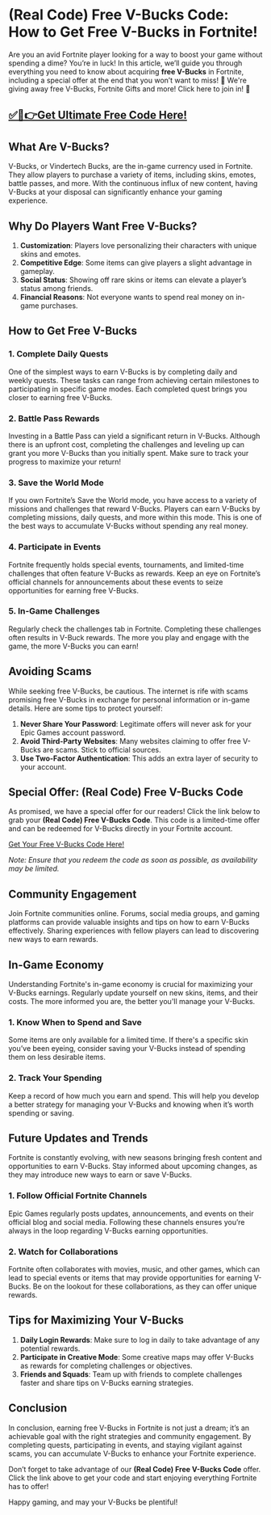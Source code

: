 # (Real Code) Free V-Bucks Code: How to Get Free V-Bucks in Fortnite!

Are you an avid Fortnite player looking for a way to boost your game without spending a dime? You’re in luck! In this article, we’ll guide you through everything you need to know about acquiring **free V-Bucks** in Fortnite, including a special offer at the end that you won’t want to miss! 🎁 We're giving away free V-Bucks, Fortnite Gifts and more! Click here to join in! 🎁

## [✅🔴👉Get Ultimate Free Code Here!](https://mrlyons.online/giftcards/)

## What Are V-Bucks?

V-Bucks, or Vindertech Bucks, are the in-game currency used in Fortnite. They allow players to purchase a variety of items, including skins, emotes, battle passes, and more. With the continuous influx of new content, having V-Bucks at your disposal can significantly enhance your gaming experience.

## Why Do Players Want Free V-Bucks?

1. **Customization**: Players love personalizing their characters with unique skins and emotes.
2. **Competitive Edge**: Some items can give players a slight advantage in gameplay.
3. **Social Status**: Showing off rare skins or items can elevate a player’s status among friends.
4. **Financial Reasons**: Not everyone wants to spend real money on in-game purchases.

## How to Get Free V-Bucks

### 1. **Complete Daily Quests**

One of the simplest ways to earn V-Bucks is by completing daily and weekly quests. These tasks can range from achieving certain milestones to participating in specific game modes. Each completed quest brings you closer to earning free V-Bucks.

### 2. **Battle Pass Rewards**

Investing in a Battle Pass can yield a significant return in V-Bucks. Although there is an upfront cost, completing the challenges and leveling up can grant you more V-Bucks than you initially spent. Make sure to track your progress to maximize your return!

### 3. **Save the World Mode**

If you own Fortnite’s Save the World mode, you have access to a variety of missions and challenges that reward V-Bucks. Players can earn V-Bucks by completing missions, daily quests, and more within this mode. This is one of the best ways to accumulate V-Bucks without spending any real money.

### 4. **Participate in Events**

Fortnite frequently holds special events, tournaments, and limited-time challenges that often feature V-Bucks as rewards. Keep an eye on Fortnite’s official channels for announcements about these events to seize opportunities for earning free V-Bucks.

### 5. **In-Game Challenges**

Regularly check the challenges tab in Fortnite. Completing these challenges often results in V-Buck rewards. The more you play and engage with the game, the more V-Bucks you can earn!

## Avoiding Scams

While seeking free V-Bucks, be cautious. The internet is rife with scams promising free V-Bucks in exchange for personal information or in-game details. Here are some tips to protect yourself:

1. **Never Share Your Password**: Legitimate offers will never ask for your Epic Games account password.
2. **Avoid Third-Party Websites**: Many websites claiming to offer free V-Bucks are scams. Stick to official sources.
3. **Use Two-Factor Authentication**: This adds an extra layer of security to your account.

## Special Offer: (Real Code) Free V-Bucks Code

As promised, we have a special offer for our readers! Click the link below to grab your **(Real Code) Free V-Bucks Code**. This code is a limited-time offer and can be redeemed for V-Bucks directly in your Fortnite account.

[Get Your Free V-Bucks Code Here!](#)

*Note: Ensure that you redeem the code as soon as possible, as availability may be limited.*

## Community Engagement

Join Fortnite communities online. Forums, social media groups, and gaming platforms can provide valuable insights and tips on how to earn V-Bucks effectively. Sharing experiences with fellow players can lead to discovering new ways to earn rewards.

## In-Game Economy

Understanding Fortnite's in-game economy is crucial for maximizing your V-Bucks earnings. Regularly update yourself on new skins, items, and their costs. The more informed you are, the better you'll manage your V-Bucks.

### 1. **Know When to Spend and Save**

Some items are only available for a limited time. If there's a specific skin you’ve been eyeing, consider saving your V-Bucks instead of spending them on less desirable items.

### 2. **Track Your Spending**

Keep a record of how much you earn and spend. This will help you develop a better strategy for managing your V-Bucks and knowing when it’s worth spending or saving.

## Future Updates and Trends

Fortnite is constantly evolving, with new seasons bringing fresh content and opportunities to earn V-Bucks. Stay informed about upcoming changes, as they may introduce new ways to earn or save V-Bucks.

### 1. **Follow Official Fortnite Channels**

Epic Games regularly posts updates, announcements, and events on their official blog and social media. Following these channels ensures you’re always in the loop regarding V-Bucks earning opportunities.

### 2. **Watch for Collaborations**

Fortnite often collaborates with movies, music, and other games, which can lead to special events or items that may provide opportunities for earning V-Bucks. Be on the lookout for these collaborations, as they can offer unique rewards.

## Tips for Maximizing Your V-Bucks

1. **Daily Login Rewards**: Make sure to log in daily to take advantage of any potential rewards.
2. **Participate in Creative Mode**: Some creative maps may offer V-Bucks as rewards for completing challenges or objectives.
3. **Friends and Squads**: Team up with friends to complete challenges faster and share tips on V-Bucks earning strategies.

## Conclusion

In conclusion, earning free V-Bucks in Fortnite is not just a dream; it’s an achievable goal with the right strategies and community engagement. By completing quests, participating in events, and staying vigilant against scams, you can accumulate V-Bucks to enhance your Fortnite experience. 

Don’t forget to take advantage of our **(Real Code) Free V-Bucks Code** offer. Click the link above to get your code and start enjoying everything Fortnite has to offer!

Happy gaming, and may your V-Bucks be plentiful!
